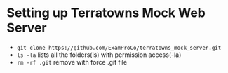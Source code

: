 
# Setting up Terratowns Mock Web Server

- `git clone https://github.com/ExamProCo/terratowns_mock_server.git`
- `ls -la` lists all the folders(ls) with permission access(-la) 
- `rm -rf .git` remove with force .git file

